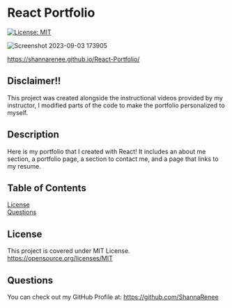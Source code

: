 # React Portfolio

[![License: MIT](https://img.shields.io/badge/License-MIT-yellow.svg)](https://opensource.org/licenses/MIT)

![Screenshot 2023-09-03 173905](https://github.com/ShannaRenee/React-Portfolio/assets/126972906/153c4f83-0250-4af0-ab0f-d8e2da21b546)

https://shannarenee.github.io/React-Portfolio/

## Disclaimer!!
This project was created alongside the instructional videos provided by my instructor, I modified parts of the code to make the portfolio personalized to myself.

## Description
Here is my portfolio that I created with React! It includes an about me section, a portfolio page, a section to contact me, and a page that links to my resume.

## Table of Contents
[License](#license)<br>
[Questions](#questions)

## License
This project is covered under MIT License.<br>
https://opensource.org/licenses/MIT


## Questions
You can check out my GitHub Profile at:
https://github.com/ShannaRenee<br>
